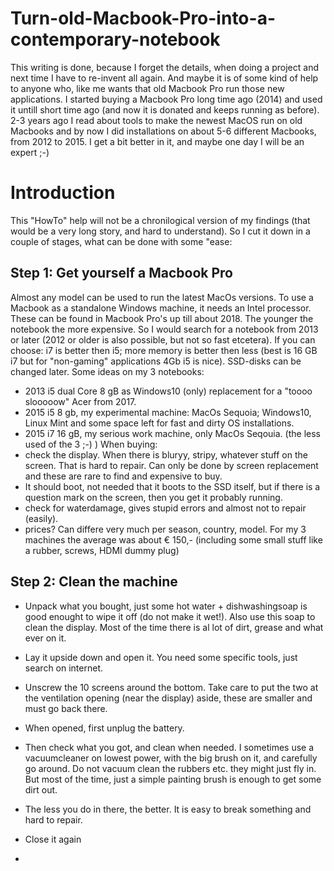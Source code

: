 # Turn-old-Macbook-Pro-into-a-contemporary-notebook

This writing is done, because I forget the details, when doing a project and next time I have to re-invent all again.
And maybe it is of some kind of help to anyone who, like me wants that old Macbook Pro run those new applications. 
I started buying a Macbook Pro long time ago (2014) and used it untill short time ago (and now it is donated and keeps running as before). 
2-3 years ago I read about tools to make the newest MacOS run on old Macbooks and by now I did installations on about 5-6 different Macbooks, from 2012 to 2015. 
I get a bit better in it, and maybe one day I will be an expert ;-) 

# Introduction
This "HowTo" help will not be a chronilogical version of my findings (that would be a very long story, and hard to understand). So I cut it down in a couple of stages, what can be done with some "ease:

## Step 1: Get yourself a Macbook Pro
Almost any model can be used to run the latest MacOs versions. To use a Macbook as a standalone Windows machine, it needs an Intel processor. 
These can be found in Macbook Pro's up till about 2018. The younger the notebook the more expensive. So I would search for a notebook from 2013 or later (2012 or older is also possible, but not so fast etcetera). 
If you can choose: i7 is better then i5; more memory is better then less (best is 16 GB i7 but for "non-gaming" applications 4Gb i5 is nice). 
SSD-disks can be changed later. Some ideas on my 3 notebooks:
- 2013 i5 dual Core 8 gB as Windows10 (only) replacement for a "toooo slooooow" Acer from 2017.
- 2015 i5 8 gb, my experimental machine: MacOs Sequoia; Windows10, Linux Mint and some space left for fast and dirty OS installations. 
- 2015 i7 16 gB, my serious work machine, only MacOs Seqouia. (the less used of the 3 ;-) ) 
When buying:
- check the display. When there is bluryy, stripy, whatever stuff on the screen. That is hard to repair. Can only be done by screen replacement and these are rare to find and expensive to buy.
- It should boot, not needed that it boots to the SSD itself, but if there is a question mark on the screen, then you get it probably running. 
- check for waterdamage, gives stupid errors and almost not to repair (easily). 
- prices? Can differe very much per season, country, model. For my 3 machines the average was about € 150,- (including some small stuff like a rubber, screws, HDMI dummy plug)

## Step 2: Clean the machine
- Unpack what you bought, just some hot water + dishwashingsoap is good enought to wipe it off (do not make it wet!). Also use this soap to clean the display. Most of the time there is al lot of dirt, grease and what ever on it. 
- Lay it upside down and open it. You need some specific tools, just search on internet.
- Unscrew the 10 screens around the bottom. Take care to put the two at the ventilation opening (near the display) aside, these are smaller and must go back there.
- When opened, first unplug the battery.
- Then check what you got, and clean when needed. I sometimes use a vacuumcleaner on lowest power, with the big brush on it, and carefully go around. Do not vacuum clean the rubbers etc. they might just fly in.
  But most of the time, just a simple painting brush is enough to get some dirt out.
- The less you do in there, the better. It is easy to break something and hard to repair.
- Close it again

- 
  
